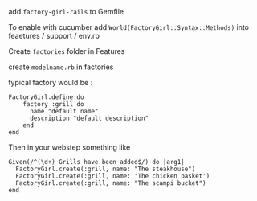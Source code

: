 add `factory-girl-rails` to Gemfile

To enable with cucumber add 
`World(FactoryGirl::Syntax::Methods)` into feaetures / support / env.rb 


Create `factories` folder in Features

create `modelname.rb` in factories

typical factory would be :

	FactoryGirl.define do 
 		factory :grill do
 	   	  name "default name" 
 	   	  description "default description"
 	 	end
	end

Then in your webstep something like

    Given(/^(\d+) Grills have been added$/) do |arg1|
      FactoryGirl.create(:grill, name: "The steakhouse")
      FactoryGirl.create(:grill, name: 'The chicken basket')
      FactoryGirl.create(:grill, name: "The scampi bucket")
    end
    
